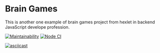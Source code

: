 # Brain Games

This is another one example of brain games project from hexlet in backend JavaScript develope profession.

[![Maintainability](https://api.codeclimate.com/v1/badges/a99a88d28ad37a79dbf6/maintainability)](https://codeclimate.com/github/seth2810/backend-project-lvl1/maintainability)
[![Node CI](https://github.com/seth2810/backend-project-lvl1/workflows/Node.js%20CI/badge.svg)](https://github.com/seth2810/backend-project-lvl1/actions)

[![asciicast](https://asciinema.org/a/hVyQNFZCDO20uZSgYMonZlFLR.svg)](https://asciinema.org/a/hVyQNFZCDO20uZSgYMonZlFLR)
